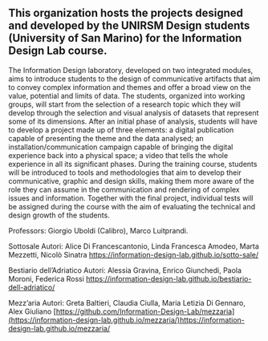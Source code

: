 ## This organization hosts the projects designed and developed by the UNIRSM Design students (University of San Marino) for the Information Design Lab course. 

The Information Design laboratory, developed on two integrated modules, aims to introduce students to the design of communicative artifacts that aim to convey complex information and themes and offer a broad view on the value, potential and limits of data.
The students, organized into working groups, will start from the selection of a research topic which they will develop through the selection and visual analysis of datasets that represent some of its dimensions. After an initial phase of analysis, students will have to develop a project made up of three elements: a digital publication capable of presenting the theme and the data analysed; an installation/communication campaign capable of bringing the digital experience back into a physical space; a video that tells the whole experience in all its significant phases.
During the training course, students will be introduced to tools and methodologies that aim to develop their communicative, graphic and design skills, making them more aware of the role they can assume in the communication and rendering of complex issues and information.
Together with the final project, individual tests will be assigned during the course with the aim of evaluating the technical and design growth of the students.

Professors: Giorgio Uboldi (Calibro), Marco Luitprandi.

Sottosale
Autori: Alice Di Francescantonio, Linda Francesca Amodeo, Marta Mezzetti, Nicolò Sinatra
https://information-design-lab.github.io/sotto-sale/

Bestiario dell’Adriatico
Autori: Alessia Gravina, Enrico Giunchedi, Paola Moroni, Federica Rossi
https://information-design-lab.github.io/bestiario-dell-adriatico/

Mezz’aria
Autori: Greta Baltieri, Claudia Ciulla, Maria Letizia Di Gennaro, Alex Giuliano
[https://github.com/Information-Design-Lab/mezzaria](https://information-design-lab.github.io/mezzaria/)https://information-design-lab.github.io/mezzaria/
